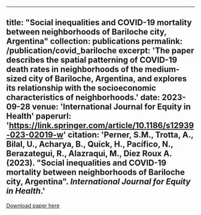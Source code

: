 
---
title: "Social inequalities and COVID-19 mortality between neighborhoods of Bariloche city, Argentina"
collection: publications
permalink: /publication/covid_bariloche
excerpt: 'The paper describes the spatial patterning of COVID-19 death rates in neighborhoods of the medium-sized city of Bariloche, Argentina, and explores its relationship with the socioeconomic characteristics of neighborhoods.'
date: 2023-09-28
venue: 'International Journal for Equity in Health'
paperurl: 'https://link.springer.com/article/10.1186/s12939-023-02019-w'
citation: 'Perner, S.M., Trotta, A., Bilal, U., Acharya, B., Quick, H., Pacífico, N., Berazategui, R., Alazraqui, M., Diez Roux A. (2023). &quot;Social inequalities and COVID-19 mortality between neighborhoods of Bariloche city, Argentina&quot;. <i>International Journal for Equity in Health</i>.' 
---


[Download paper here](http://binod-acharya.github.io/files/covid_bariloche.pdf)



